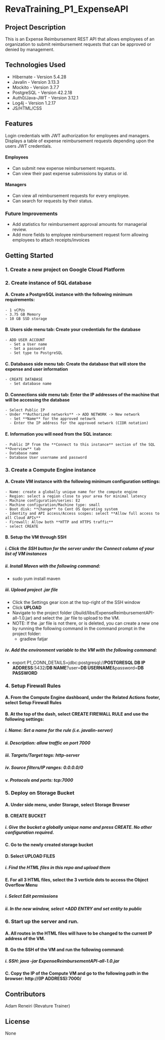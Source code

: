 # RevaTraining_P1_ExpenseAPI

## Project Description
This is an Expense Reimbursement REST API that allows employees of an organization to submit reimbursement requests that can be approved or denied by management. 
## Technologies Used
- Hibernate - Version 5.4.28
- Javalin - Version 3.13.3
- Mockito - Version 3.7.7
- PostgreSQL - Version 42.2.18
- Auth0/Java-JWT - Version 3.12.1
- Log4j - Version 1.2.17
- JS/HTML/CSS
## Features
Login credentials with JWT authorization for employees and managers.
Displays a table of expense reimbursement requests depending upon the users JWT credentials.
#### Employees 
  - Can submit new expense reimbursement requests.
  - Can view their past expense submissions by status or id.
#### Managers
  - Can view all reimbursement requests for every employee.
  - Can search for requests by their status.
### Future Improvements
  - Add statistics for reimbursement approval amounts for managerial review.
  - Add more fields to employee reimbursement request form allowing employees to attach receipts/invoices
## Getting Started
### 1. Create a new project on Google Cloud Platform
### 2. Create instance of SQL database
#### A. Create a **PostgreSQL** instance with the following minimum requirements:
    - 1 vCPUs
    - 3.75 GB Memory
    - 10 GB SSD storage
#### B. **Users** side menu tab: Create your credentials for the database
    - ADD USER ACCOUNT
      - Set a User name
      - Set a password
      - Set type to PostgreSQL
#### C. **Databases** side menu tab: Create the database that will store the expense and user information
    - CREATE DATABASE
      - Set database name
#### D. **Connections** side menu tab: Enter the IP addresses of the machine that will be accessing the database
    - Select Public IP
    - Under **Authorized networks** -> ADD NETWORK -> New network
      - Set **Name** for the approved netowrk
      - Enter the IP address for the approved network (CIDR notation)
#### E. Information you will need from the SQL instance:
    - Public IP from the **Connect to this instance** section of the SQL **Overview** tab
    - Database name
    - Database User username and password
### 3. Create a **Compute Engine** instance
#### A. Create VM instance with the following minimum configuration settings:
    - Name: create a globally unique name for the compute engine
    - Region: select a region close to your area for minimal latency
    - Machine configuration/series: E2
    - Machine configuration/Machine type: small
    - Boot disk: **Change** to Cent OS Operating system
    - Identity and API access/Access scopes: select **Allow full access to all Cloud APIs**
    - Firewall: Allow both **HTTP and HTTPS traffic**
    - select CREATE
#### B. Setup the VM through SSH
##### i. Click the SSH button for the server under the Connect column of your list of VM instances
##### ii. Install Maven with the following command:
  - sudo yum install maven
##### iii. Upload project .jar file
  - Click the Settings gear icon at the top-right of the SSH window
  - Click **UPLOAD**
  - Navigate to the project folder (/build/libs/ExpenseReimbursementAPI-all-1.0.jar) and select the .jar file to upload to the VM.
  - NOTE: If the .jar file is not there, or is deleted, you can create a new one by running the following command in the command prompt in the project folder:
    - gradlew fatjar
##### iv. Add the environment variable to the VM with the following command:
  - export P1_CONN_DETAILS=jdbc:postgresql://**POSTGRESQL DB IP ADDRESS**:5432/**DB NAME**?user\=**DB USERNAME**&password\=**DB PASSWORD**
### 4. Setup Firewall Rules
#### A. From the **Compute Engine** dashboard, under the **Related Actions** footer, select **Setup Firewall Rules**
#### B. At the top of the dash, select **CREATE FIREWALL RULE** and use the following settings:
##### i. Name: Set a name for the rule (i.e. javalin-server)
##### ii. Description: allow traffic on port 7000
##### iii. Targets/Target tags: **http-server**
##### iv. Source filters/IP ranges: **0.0.0.0/0**
##### v. Protocols and ports: tcp:7000
### 5. Deploy on Storage Bucket
#### A. Under side menu, under Storage, select Storage Browser
#### B. **CREATE BUCKET**
##### i. Give the bucket a globally unique name and press CREATE. No other configuration required.
#### C. Go to the newly created storage bucket
#### D. Select **UPLOAD FILES**
##### i. Find the HTML files in this repo and upload them
#### E. For all 3 HTML files, select the 3 verticle dots to access the **Object Overflow Menu**
##### i. Select **Edit permissions**
##### ii. In the new window, select **+ADD ENTRY** and set entity to **public**
### 6. Start up the server and run.
#### A. All routes in the HTML files will have to be changed to the current IP address of the VM.
#### B. Go the SSH of the VM and run the following command:
##### i. SSH: java -jar ExpenseReimbursementAPI-all-1.0.jar
#### C. Copy the IP of the Compute VM and go to the following path in the browser: http://(IP ADDRESS):7000/
## Contributors 
Adam Reneiri (Revature Trainer)
## License
None



